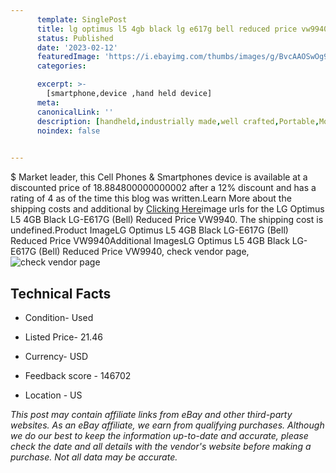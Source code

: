 ```yaml
---
      template: SinglePost
      title: lg optimus l5 4gb black lg e617g bell reduced price vw9940
      status: Published
      date: '2023-02-12'
      featuredImage: 'https://i.ebayimg.com/thumbs/images/g/BvcAAOSwOg9jRNix/s-l225.jpg'
      categories: 

      excerpt: >-
        [smartphone,device ,hand held device]
      meta:
      canonicalLink: ''
      description: [handheld,industrially made,well crafted,Portable,Mobile,Compact,Convenient,Lightweight,Maneuverable,Man-portable,Miniature,Carriable,Hand-held,Light,Holdable,Transportable,Mobile device,Pocket-sized,On-the-go,Wireless,Cordless,Compact size,Convenient size, smartphone,device ,hand held device]
      noindex: false

        
---
```

$
    Market leader, this Cell Phones & Smartphones device is available at a discounted price of 18.884800000000002 after a 12% discount and has a rating of 4 as of the time this blog was written.Learn More about the shipping costs and additional by [Clicking Here](https://www.ebay.com/itm/275495534591?hash=item4024d03fff%3Ag%3ABvcAAOSwOg9jRNix&mkevt=1&mkcid=1&mkrid=711-53200-19255-0&campid=%253CePNCampaignId%253E&customid=%253CreferenceId%253E&toolid=10049)image urls for the LG Optimus L5 4GB Black LG-E617G (Bell) Reduced Price VW9940. The shipping cost is undefined.Product ImageLG Optimus L5 4GB Black LG-E617G (Bell) Reduced Price VW9940Additional ImagesLG Optimus L5 4GB Black LG-E617G (Bell) Reduced Price VW9940, check vendor page, ![check vendor page](https://origin-galleryplus.ebayimg.com/ws/web/275495534591_2_0_1/225x225.jpg,https://origin-galleryplus.ebayimg.com/ws/web/275495534591_3_0_1/225x225.jpg,https://origin-galleryplus.ebayimg.com/ws/web/275495534591_4_0_1/225x225.jpg,https://origin-galleryplus.ebayimg.com/ws/web/275495534591_5_0_1/225x225.jpg,https://origin-galleryplus.ebayimg.com/ws/web/275495534591_6_0_1/225x225.jpg,https://origin-galleryplus.ebayimg.com/ws/web/275495534591_7_0_1/225x225.jpg,https://origin-galleryplus.ebayimg.com/ws/web/275495534591_8_0_1/225x225.jpg,https://origin-galleryplus.ebayimg.com/ws/web/275495534591_9_0_1/225x225.jpg)
    
    

 ## Technical Facts 



     
      

 - Condition- Used 


      

 - Listed Price- 21.46 


      

 - Currency- USD 


      

 - Feedback score - 146702 


      

 - Location - US 


      
      

 *_This post may contain affiliate links from eBay and other third-party websites. As an eBay affiliate, we earn from qualifying purchases. Although we do our best to keep the information up-to-date and accurate, please check the date and all details with the vendor's website before making a purchase. Not all data may be accurate._*



    
    
    
    
    